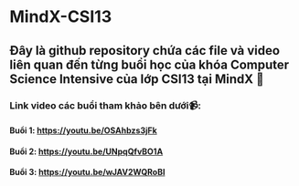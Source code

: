 # MindX-CSI13
## Đây là github repository chứa các file và video liên quan đến từng buổi học của khóa Computer Science Intensive của lớp CSI13 tại MindX 📖
### Link video các buổi tham khảo bên dưới📹:
#### Buổi 1: https://youtu.be/OSAhbzs3jFk
#### Buổi 2: https://youtu.be/UNpqQfvBO1A
#### Buổi 3: https://youtu.be/wJAV2WQRoBI